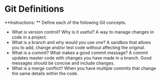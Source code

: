 # Git Definitions

**Instructions: ** Define each of the following Git concepts.

* What is version control?  Why is it useful?
A way to manage changes in code in a project.
* What is a branch and why would you use one?
A sandbox that allows you to add, change and/or test code without affecting the original.
* What is a commit? What makes a good commit message?
A commit updates master code with changes you have made in a branch.  Good messages should be concise and include changes.
* What is a merge conflict?
When you have multiple commits that change the same details within the code.
